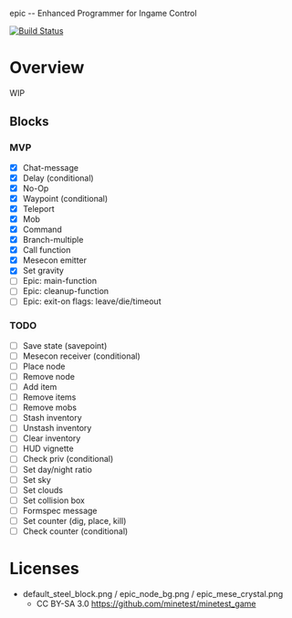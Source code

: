 
epic -- Enhanced Programmer for Ingame Control

[![Build Status](https://travis-ci.org/thomasrudin-mt/epic.svg?branch=master)](https://travis-ci.org/thomasrudin-mt/epic)

# Overview

WIP

## Blocks

### MVP

* [x] Chat-message
* [x] Delay (conditional)
* [x] No-Op
* [x] Waypoint (conditional)
* [x] Teleport
* [x] Mob
* [x] Command
* [x] Branch-multiple
* [x] Call function
* [x] Mesecon emitter
* [x] Set gravity
* [ ] Epic: main-function
* [ ] Epic: cleanup-function
* [ ] Epic: exit-on flags: leave/die/timeout

### TODO

* [ ] Save state (savepoint)
* [ ] Mesecon receiver (conditional)
* [ ] Place node
* [ ] Remove node
* [ ] Add item
* [ ] Remove items
* [ ] Remove mobs
* [ ] Stash inventory
* [ ] Unstash inventory
* [ ] Clear inventory
* [ ] HUD vignette
* [ ] Check priv (conditional)
* [ ] Set day/night ratio
* [ ] Set sky
* [ ] Set clouds
* [ ] Set collision box
* [ ] Formspec message
* [ ] Set counter (dig, place, kill)
* [ ] Check counter (conditional)

# Licenses

* default_steel_block.png / epic_node_bg.png / epic_mese_crystal.png
  * CC BY-SA 3.0 https://github.com/minetest/minetest_game
